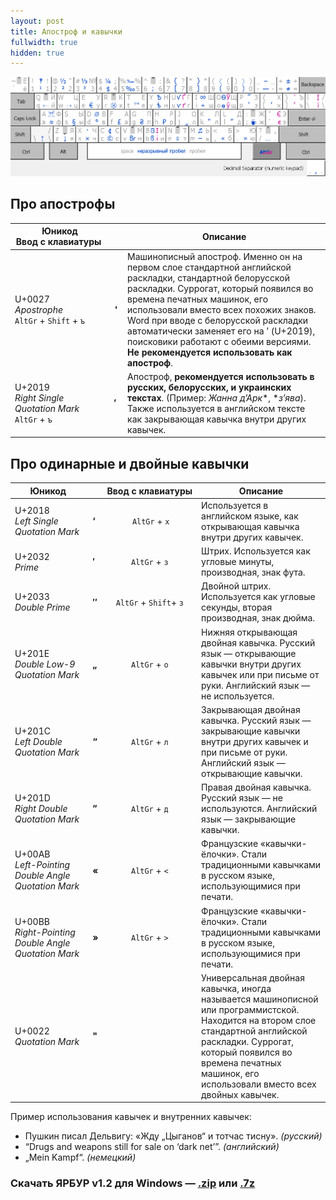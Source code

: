 ```yaml
---
layout: post
title: Апостроф и кавычки
fullwidth: true
hidden: true
---
```


![layouts.png](/images/yarbur.png)


## Про апострофы

 Юникод<br>Ввод c клавиатуры |   | Описание  
-------                                        |    :----:|-----
U+0027<br>_Apostrophe_<br>`AltGr` + `Shift` + `ъ`| **'** | Машинописный апостроф. Именно он на первом слое стандартной английской раскладки, стандартной белорусской раскладки. Суррогат, который появился во времена печатных машинок, его использовали вместо всех похожих знаков. Word при вводе с белорусской раскладки автоматически заменяет его на ’ (U+2019), поисковики работают с обеими версиями.<br>**Не рекомендуется использовать как апостроф**.
U+2019<br>_Right Single Quotation Mark_<br>`AltGr` + `ъ`| **’** |       Апостроф, **рекомендуется использовать в русских, белорусских, и украинских текстах**. (Пример: *Жанна д’Арк**, **з’ява*). Также используется в английском тексте как закрывающая кавычка внутри других кавычек.


## Про одинарные и двойные кавычки

 Юникод |  |Ввод с клавиатуры  | Описание  
-------| -----|                :----:      |-----
U+2018<br> _Left Single Quotation Mark_                 | **‘** | `AltGr` + `х`          | Используется в английском языке, как открывающая кавычка внутри других кавычек.
U+2032<br> _Prime_                                      | **′** | `AltGr` + `з`          | Штрих. Используется как угловые минуты, производная, знак фута.
U+2033<br> _Double Prime_                               | **″** | `AltGr` + `Shift`+ `з` | Двойной штрих. Используется как угловые секунды, вторая производная, знак дюйма. 
U+201E<br> _Double Low-9 Quotation Mark_             | **„** | `AltGr` + `о`          | Нижняя открывающая двойная кавычка. Русский язык — открывающие кавычки внутри других кавычек или при письме от руки. Английский язык — не используется.
U+201C<br> _Left Double Quotation Mark_                 | **“** | `AltGr` + `л`          | Закрывающая двойная кавычка. Русский язык — закрывающие кавычки внутри других кавычек и при письме от руки.  Английский язык — открывающие кавычки. 
U+201D<br> _Right Double Quotation Mark_                | **”** | `AltGr` + `д`          | Правая двойная кавычка. Русский язык — не используются. Английский язык — закрывающие кавычки.
U+00AB<br> _Left-Pointing Double Angle Quotation Mark_  | **«** | `AltGr` + `<`          | Французские «кавычки-ёлочки». Стали традиционными кавычками в русском языке, использующимися при печати.
U+00BB<br> _Right-Pointing Double Angle Quotation Mark_ | **»** | `AltGr` + `>`          | Французские «кавычки-ёлочки». Стали традиционными кавычками в русском языке, использующимися при печати.
U+0022<br> _Quotation Mark_                             | **"** |                        | Универсальная двойная кавычка, иногда называется машинописной или программистской. Находится на втором слое стандартной английской раскладки. Суррогат, который появился во времена печатных машинок, его использовали вместо всех двойных кавычек.

Пример использования кавычек и внутренних кавычек:

* Пушкин писал Дельвигу: «Жду „Цыганов“ и тотчас тисну». *(русский)* 
* “Drugs and weapons still for sale on ‘dark net’”. *(английский)* 
* „Mein Kampf“. *(немецкий)*

### Скачать ЯРБУР v1.2 для Windows — **[.zip](https://github.com/yalov/yarbur-keyboard-layouts/releases/download/1.2/Yarbur_v1.2.zip)** или **[.7z](https://github.com/yalov/yarbur-keyboard-layouts/releases/download/1.2/Yarbur_v1.2.7z)** 
